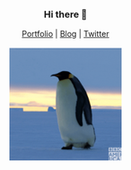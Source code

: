 <h3 align="center">Hi there 👋</h3>
<p align="center">
  <a href="https://www.lorenzweiss.de/">Portfolio</a> |
  <a href="https://www.lorenzweiss.de/blog">Blog</a> |
  <a href="https://twitter.com/loweisz">Twitter</a>
  <br />
  <br />
  <img height="200px" src="https://github.com/loweisz/loweisz/blob/master/penguin.gif" />
</p>
<!--
**loweisz/loweisz** is a ✨ _special_ ✨ repository because its `README.md` (this file) appears on your GitHub profile.

Here are some ideas to get you started:

- 🔭 I’m currently working on ...
- 🌱 I’m currently learning ...
- 👯 I’m looking to collaborate on ...
- 🤔 I’m looking for help with ...
- 💬 Ask me about ...
- 📫 How to reach me: ...
- 😄 Pronouns: ...
- ⚡ Fun fact: ...
-->
